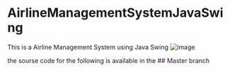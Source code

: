 # AirlineManagementSystemJavaSwing
This is a Airline Management System using Java Swing
![image](https://user-images.githubusercontent.com/109974757/235136476-58fcbc56-8796-4d90-8519-cc79c481e939.png)


the sourse code for the following is available in the ## Master branch

